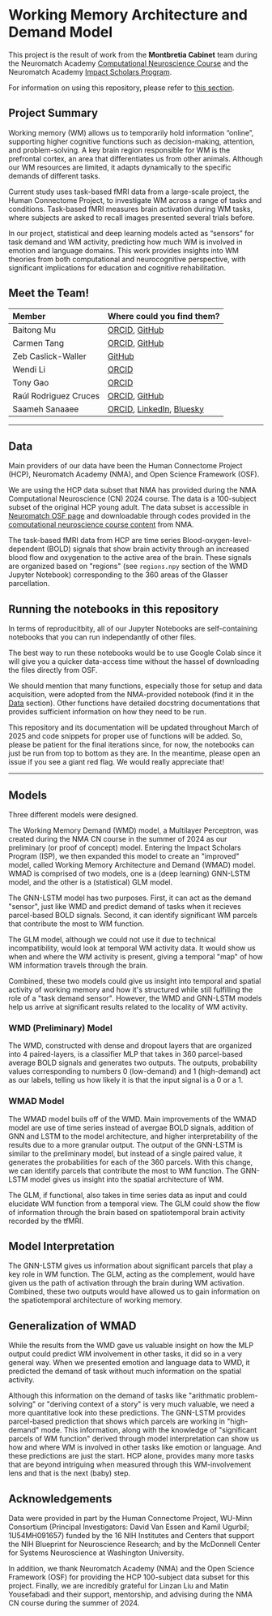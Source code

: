 # Working Memory Architecture and Demand Model
This project is the result of work from the **Montbretia Cabinet** team during the Neuromatch Academy [Computational Neuroscience Course](https://compneuro.neuromatch.io/) and the Neuromatch Academy [Impact Scholars Program](https://impact-scholars.neuromatch.io/).

For information on using this repository, please refer to [this section](https://github.com/saamehsanaaee/WMAD-Montbretia_Cabinet-ISP/tree/main#running-the-notebooks-in-this-repository).

## Project Summary
Working memory (WM) allows us to temporarily hold information “online”, supporting higher cognitive functions such as decision-making, attention, and problem-solving. A key brain region responsible for WM is the prefrontal cortex, an area that differentiates us from other animals. Although our WM resources are limited, it adapts dynamically to the specific demands of different tasks.

Current study uses task-based fMRI data from a large-scale project, the Human Connectome Project, to investigate WM across a range of tasks and conditions. Task-based fMRI measures brain activation during WM tasks, where subjects are asked to recall images presented several trials before.

In our project, statistical and deep learning models acted as “sensors” for task demand and WM activity, predicting how much WM is involved in emotion and language domains. This work provides insights into WM theories from both computational and neurocognitive perspective, with significant implications for education and cognitive rehabilitation.

## Meet the Team!
| Member                | Where could you find them? |
| :-------------------- | :------------------------- |
| Baitong Mu            | [ORCID](https://orcid.org/0009-0008-9040-3108), [GitHub](https://github.com/Mumizz)  |
| Carmen Tang           | [ORCID](https://orcid.org/0009-0005-2491-4987), [GitHub](https://github.com/ckmtang) |
| Zeb Caslick-Waller    | [GitHub](https://github.com/Zebtopia) |
| Wendi Li              | [ORCID](https://orcid.org/0009-0009-0796-1123) |
| Tony Gao              | [ORCID](https://orcid.org/0009-0009-3407-1097) |
| Raúl Rodriguez Cruces | [ORCID](https://orcid.org/0000-0002-2917-1212), [GitHub](https://github.com/rcruces) |
| Saameh Sanaaee        | [ORCID](https://orcid.org/0000-0002-8858-9117), [LinkedIn](https://www.linkedin.com/in/saameh-sanaaee/), [Bluesky](https://bsky.app/profile/saamehsanaaee.bsky.social) |

---
## Data
Main providers of our data have been the Human Connectome Project (HCP), Neuromatch Academy (NMA), and Open Science Framework (OSF).

We are using the HCP data subset that NMA has provided during the NMA Computational Neuroscience (CN) 2024 course. The data is a 100-subject subset of the original HCP young adult. The data subset is accessible in [Neuromatch OSF page](https://osf.io/hygbm/) and downloadable through codes provided in the [computational neuroscience course content](https://compneuro.neuromatch.io/projects/fMRI/README.html#:~:text=HCP%20task%20datasets,Murray%2C%20Saad%20Jbabdi) from NMA.

The task-based fMRI data from HCP are time series Blood-oxygen-level-dependent (BOLD) signals that show brain activity through an increased blood flow and oxygenation to the active area of the brain. These signals are organized based on "regions" (see ```regions.npy``` section of the WMD Jupyter Notebook) corresponding to the 360 areas of the Glasser parcellation.

## Running the notebooks in this repository
In terms of reproducitbity, all of our Jupyter Notebooks are self-containing notebooks that you can run independantly of other files.

The best way to run these notebooks would be to use Google Colab since it will give you a quicker data-access time without the hassel of downloading the files directly from OSF.

We should mention that many functions, especially those for setup and data acquisition, were adopted from the NMA-provided notebook (find it in the [Data](https://github.com/saamehsanaaee/WMAD-Montbretia_Cabinet-ISP/tree/main#data) section). Other functions have detailed docstring documentations that provides sufficient information on how they need to be run.

This repository and its documentation will be updated throughout March of 2025 and code snippets for proper use of functions will be added. So, please be patient for the final iterations since, for now, the notebooks can just be run from top to bottom as they are. In the meantime, please open an issue if you see a giant red flag. We would really appreciate that!

---
## Models
Three different models were designed.

The Working Memory Demand (WMD) model, a Multilayer Perceptron, was created during the NMA CN course in the summer of 2024 as our preliminary (or proof of concept) model. Entering the Impact Scholars Program (ISP), we then expanded this model to create an "improved" model, called Working Memory Architecture and Demand (WMAD) model. WMAD is comprised of two models, one is a (deep learning) GNN-LSTM model, and the other is a (statistical) GLM model.

The GNN-LSTM model has two purposes. First, it can act as the demand "sensor", just like WMD and predict demand of tasks when it recieves parcel-based BOLD signals. Second, it can identify significant WM parcels that contribute the most to WM function.

The GLM model, although we could not use it due to technical incompatibility, would look at temporal WM activity data. It would show us when and where the WM activity is present, giving a temporal "map" of how WM information travels through the brain.

Combined, these two models could give us insight into temporal and spatial activity of working memory and how it's structured while still fulfilling the role of a "task demand sensor". However, the WMD and GNN-LSTM models help us arrive at significant results related to the locality of WM activity.
### WMD (Preliminary) Model
The WMD, constructed with dense and dropout layers that are organized into 4 paired-layers, is a classifier MLP that takes in 360 parcel-based average BOLD signals and generates two outputs. The outputs, probability values corresponding to numbers 0 (low-demand) and 1 (high-demand) act as our labels, telling us how likely it is that the input signal is a 0 or a 1.
### WMAD Model
The WMAD model buils off of the WMD. Main improvements of the WMAD model are use of time series instead of avergae BOLD signals, addition of GNN and LSTM to the model architecture, and higher interpretability of the results due to a more granular output. The output of the GNN-LSTM is similar to the preliminary model, but instead of a single paired value, it generates the probabilities for each of the 360 parcels. With this change, we can identify parcels that contribute the most to WM function. The GNN-LSTM model gives us insight into the spatial architecture of WM.

The GLM, if functional, also takes in time series data as input and could elucidate WM function from a temporal view. The GLM could show the flow of information through the brain based on spatiotemporal brain activity recorded by the tfMRI.

## Model Interpretation
The GNN-LSTM gives us information about significant parcels that play a key role in WM function. The GLM, acting as the complement, would have given us the path of activation through the brain during WM activation. Combined, these two outputs would have allowed us to gain information on the spatiotemporal architecture of working memory.

## Generalization of WMAD
While the results from the WMD gave us valuable insight on how the MLP output could predict WM involvement in other tasks, it did so in a very general way. When we presented emotion and language data to WMD, it predicted the demand of task without much information on the spatial activity.

Although this information on the demand of tasks like "arithmatic problem-solving" or "deriving context of a story" is very much valuable, we need a more quantitative look into these predictions. The GNN-LSTM provides parcel-based prediction that shows which parcels are working in "high-demand" mode. This information, along with the knowledge of "significant parcels of WM function" derived through model interpretation can show us how and where WM is involved in other tasks like emotion or language. And these predictions are just the start. HCP alone, provides many more tasks that are beyond intriguing when measured through this WM-involvement lens and that is the next (baby) step.

## Acknowledgements
Data were provided in part by the Human Connectome Project, WU-Minn Consortium (Principal Investigators: David Van Essen and Kamil Ugurbil; 1U54MH091657) funded by the 16 NIH Institutes and Centers that support the NIH Blueprint for Neuroscience Research; and by the McDonnell Center for Systems Neuroscience at Washington University.

In addition, we thank Neuromatch Academy (NMA) and the Open Science Framework (OSF) for providing the HCP 100-subject data subset for this project. Finally, we are incredibly grateful for Linzan Liu and Matin Yousefabadi and their support, mentorship, and advising during the NMA CN course during the summer of 2024.
